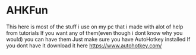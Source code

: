 # AHKFun
This here is most of the stuff i use on my pc that i made with alot of help from tutorials
If you want any of them(even though i dont know why you would) you can have them
Just make sure you have AutoHotkey installed
If you dont have it download it here https://www.autohotkey.com/
